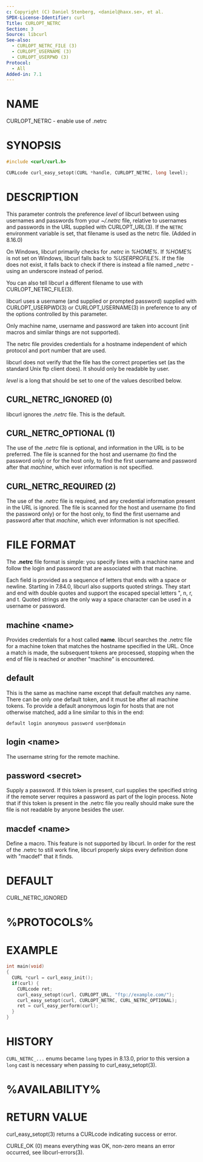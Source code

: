 ```yaml
---
c: Copyright (C) Daniel Stenberg, <daniel@haxx.se>, et al.
SPDX-License-Identifier: curl
Title: CURLOPT_NETRC
Section: 3
Source: libcurl
See-also:
  - CURLOPT_NETRC_FILE (3)
  - CURLOPT_USERNAME (3)
  - CURLOPT_USERPWD (3)
Protocol:
  - All
Added-in: 7.1
---
```


# NAME

CURLOPT_NETRC - enable use of .netrc

# SYNOPSIS

~~~c
#include <curl/curl.h>

CURLcode curl_easy_setopt(CURL *handle, CURLOPT_NETRC, long level);
~~~

# DESCRIPTION

This parameter controls the preference *level* of libcurl between using
usernames and passwords from your *~/.netrc* file, relative to usernames and
passwords in the URL supplied with CURLOPT_URL(3). If the `NETRC` environment
variable is set, that filename is used as the netrc file. (Added in 8.16.0)

On Windows, libcurl primarily checks for *.netrc* in *%HOME%*. If *%HOME%* is
not set on Windows, libcurl falls back to *%USERPROFILE%*. If the file does
not exist, it falls back to check if there is instead a file named *_netrc* -
using an underscore instead of period.

You can also tell libcurl a different filename to use with
CURLOPT_NETRC_FILE(3).

libcurl uses a username (and supplied or prompted password) supplied with
CURLOPT_USERPWD(3) or CURLOPT_USERNAME(3) in preference to any of
the options controlled by this parameter.

Only machine name, username and password are taken into account (init macros
and similar things are not supported).

The netrc file provides credentials for a hostname independent of which
protocol and port number that are used.

libcurl does not verify that the file has the correct properties set (as the
standard Unix ftp client does). It should only be readable by user.

*level* is a long that should be set to one of the values described below.

## CURL_NETRC_IGNORED (0)

libcurl ignores the *.netrc* file. This is the default.

## CURL_NETRC_OPTIONAL (1)

The use of the *.netrc* file is optional, and information in the URL is to
be preferred. The file is scanned for the host and username (to find the
password only) or for the host only, to find the first username and password
after that *machine*, which ever information is not specified.

## CURL_NETRC_REQUIRED (2)

The use of the *.netrc* file is required, and any credential information
present in the URL is ignored. The file is scanned for the host and username
(to find the password only) or for the host only, to find the first username
and password after that *machine*, which ever information is not
specified.

# FILE FORMAT

The **.netrc** file format is simple: you specify lines with a machine name
and follow the login and password that are associated with that machine.

Each field is provided as a sequence of letters that ends with a space or
newline. Starting in 7.84.0, libcurl also supports quoted strings. They start
and end with double quotes and support the escaped special letters ", n,
r, and t. Quoted strings are the only way a space character can be used in
a username or password.

## machine \<name\>

Provides credentials for a host called **name**. libcurl searches the .netrc
file for a machine token that matches the hostname specified in the URL. Once
a match is made, the subsequent tokens are processed, stopping when the end of
file is reached or another "machine" is encountered.

## default

This is the same as machine name except that default matches any name. There
can be only one default token, and it must be after all machine tokens. To
provide a default anonymous login for hosts that are not otherwise matched,
add a line similar to this in the end:

    default login anonymous password user@domain

## login \<name\>

The username string for the remote machine.

## password \<secret\>

Supply a password. If this token is present, curl supplies the specified
string if the remote server requires a password as part of the login process.
Note that if this token is present in the .netrc file you really should make
sure the file is not readable by anyone besides the user.

## macdef \<name\>

Define a macro. This feature is not supported by libcurl. In order for the
rest of the .netrc to still work fine, libcurl properly skips every definition
done with "macdef" that it finds.

# DEFAULT

CURL_NETRC_IGNORED

# %PROTOCOLS%

# EXAMPLE

~~~c
int main(void)
{
  CURL *curl = curl_easy_init();
  if(curl) {
    CURLcode ret;
    curl_easy_setopt(curl, CURLOPT_URL, "ftp://example.com/");
    curl_easy_setopt(curl, CURLOPT_NETRC, CURL_NETRC_OPTIONAL);
    ret = curl_easy_perform(curl);
  }
}
~~~

# HISTORY

`CURL_NETRC_...` enums became `long` types in 8.13.0, prior to this version
a `long` cast is necessary when passing to curl_easy_setopt(3).

# %AVAILABILITY%

# RETURN VALUE

curl_easy_setopt(3) returns a CURLcode indicating success or error.

CURLE_OK (0) means everything was OK, non-zero means an error occurred, see
libcurl-errors(3).
